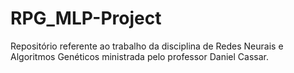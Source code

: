 # RPG_MLP-Project
Repositório referente ao trabalho da disciplina de Redes Neurais e Algoritmos Genéticos ministrada pelo professor Daniel Cassar.
